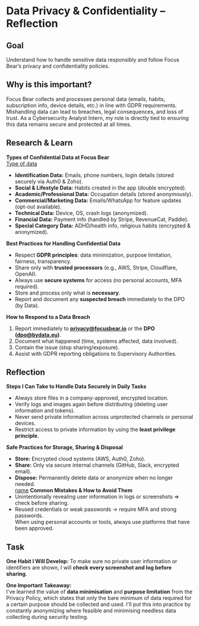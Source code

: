 # Data Privacy & Confidentiality – Reflection

## Goal
Understand how to handle sensitive data responsibly and follow Focus Bear’s privacy and confidentiality policies.


## Why is this important?
Focus Bear collects and processes personal data (emails, habits, subscription info, device details, etc.) in line with GDPR requirements. Mishandling data can lead to breaches, legal consequences, and loss of trust. As a Cybersecurity Analyst Intern, my role is directly tied to ensuring this data remains secure and protected at all times.

## Research & Learn

**Types of Confidential Data at Focus Bear**  
[Type of data](image-6.png)
- **Identification Data:** Emails, phone numbers, login details (stored securely via Auth0 & Zoho).  
- **Social & Lifestyle Data:** Habits created in the app (double encrypted).  
- **Academic/Professional Data:** Occupation details (stored anonymously).  
- **Commercial/Marketing Data:** Emails/WhatsApp for feature updates (opt-out available).  
- **Technical Data:** Device, OS, crash logs (anonymized).  
- **Financial Data:** Payment info (handled by Stripe, RevenueCat, Paddle).  
- **Special Category Data:** ADHD/health info, religious habits (encrypted & anonymized).  

**Best Practices for Handling Confidential Data**  
- Respect **GDPR principles**: data minimization, purpose limitation, fairness, transparency.  
- Share only with **trusted processors** (e.g., AWS, Stripe, Cloudflare, OpenAI).  
- Always use **secure systems** for access (no personal accounts, MFA required).  
- Store and process only what is **necessary**.  
- Report and document any **suspected breach** immediately to the DPO (by Data).  

**How to Respond to a Data Breach**  
1. Report immediately to **privacy@focusbear.io** or the **DPO (dpo@bydata.eu)**.  
2. Document what happened (time, systems affected, data involved).  
3. Contain the issue (stop sharing/exposure).  
4. Assist with GDPR reporting obligations to Supervisory Authorities.  

## Reflection

**Steps I Can Take to Handle Data Securely in Daily Tasks**  
- Always store files in a company-approved, encrypted location.  
- Verify logs and images again before distributing (deleting user information and tokens).  
- Never send private information across unprotected channels or personal devices.  
- Restrict access to private information by using the **least privilege principle**.  

**Safe Practices for Storage, Sharing & Disposal**  
- **Store:** Encrypted cloud systems (AWS, Auth0, Zoho).  
- **Share:** Only via secure internal channels (GitHub, Slack, encrypted email).  
- **Dispose:** Permanently delete data or anonymize when no longer needed.  
[name](image-7.png)
**Common Mistakes & How to Avoid Them**  
- Unintentionally revealing user information in logs or screenshots => check before sharing.  
- Reused credentials or weak passwords → require MFA and strong passwords.  
When using personal accounts or tools, always use platforms that have been approved.  


## Task

**One Habit I Will Develop:** To make sure no private user information or identifiers are shown, I will **check every screenshot and log before sharing**.  

**One Important Takeaway:**  
I've learned the value of **data minimisation** and **purpose limitation** from the Privacy Policy, which states that only the bare minimum of data required for a certain purpose should be collected and used. I'll put this into practice by constantly anonymizing where feasible and minimising needless data collecting during security testing.
